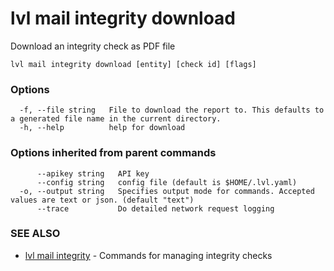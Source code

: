 # lvl mail integrity download

Download an integrity check as PDF file

```
lvl mail integrity download [entity] [check id] [flags]
```

### Options

```
  -f, --file string   File to download the report to. This defaults to a generated file name in the current directory.
  -h, --help          help for download
```

### Options inherited from parent commands

```
      --apikey string   API key
      --config string   config file (default is $HOME/.lvl.yaml)
  -o, --output string   Specifies output mode for commands. Accepted values are text or json. (default "text")
      --trace           Do detailed network request logging
```

### SEE ALSO

* [lvl mail integrity](lvl_mail_integrity.md)	 - Commands for managing integrity checks

